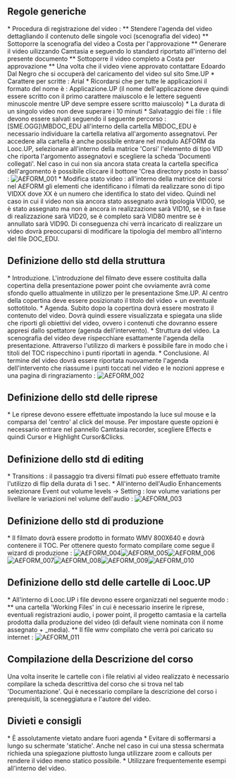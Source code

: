 ## Regole generiche
 \* Procedura di registrazione del video : 
 \*\* Stendere l'agenda del video dettagliando il contenuto delle singole voci (scenografia del video)
 \*\* Sottoporre la scenografia del video a Costa per l'approvazione
 \*\* Generare il video uilizzando Camtasia e seguendo lo standard riportato all'interno del presente documento
 \*\* Sottoporre il video completo a Costa per approvazione
 \*\* Una volta che il video viene approvato contattare Edoardo Dal Negro che si occuperà del caricamento del video sul sito Sme.UP
 \* Carattere per scritte :  Arial
 \* Ricordarsi che per tutte le applicazioni il formato del nome è :  Applicazione.UP (il nome dell'applicazione deve quindi essere scritto con il primo carattere maiuscolo e le lettere seguenti minuscole mentre UP deve sempre essere scritto maiuscolo)
 \* La durata di un singolo video non deve superare i 10 minuti
 \* Salvataggio dei file :  i file devono essere salvati seguendo il seguente percorso :  [SME.OGG]\MBDOC_EDU all'interno della cartella MBDOC_EDU è necessario individuare la cartella relativa all'argomento assegnatovi. Per accedere alla cartella è anche possibile entrare nel modulo A£FORM da Looc.UP, selezionare all'interno della matrice 'Corsi' l'elemento di tipo VID che riporta l'argomento assegnatovi e scegliere la scheda 'Documenti collegati'. Nel caso in cui non sia ancora stata creata la cartella specifica dell'argomento è possibile cliccare il bottone 'Crea directory posto in basso' : 
![A£FORM_001](http://localhost:3000/immagini/B£DOCU_08/AXFORM_001.png) \* Modifica stato video :  all'interno della matrice dei corsi nel A£FORM gli elementi che identificano i filmati da realizzare sono di tipo VIDXX dove XX è un numero che identifica lo stato del video. Quindi nel caso in cui il video non sia ancora stato assegnato avrà tipologia VID00, se è stato assegnato ma non è ancora in realizzazione sarà VID10, se è in fase di realizzazione sarà VID20, se è completo sarà VID80 mentre se è annullato sarà VID90. Di conseguenza chi verrà incaricato di realizzare un video dovrà preoccuparsi di modificare la tipologia del membro all'interno del file DOC_EDU.

## Definizione dello std della struttura

 \* Introduzione. L'introduzione del filmato deve essere costituita dalla copertina della presentazione power point che ovviamente avrà come sfondo quello attualmente in utilizzo per le presentazione Sme.UP. Al centro della copertina deve essere posizionato il titolo del video + un eventuale sottotitolo.
 \* Agenda. Subito dopo la copertina dovrà essere mostrato il contenuto del video. Dovrà quindi essere visualizzata e spiegata una slide che riporti gli obiettivi del video, ovvero i contenuti che dovranno essere appresi dallo spettatore (agenda dell'intervento).
 \* Struttura del video. La scenografia del video deve rispecchiare esattamente l'agenda della presentazione. Attraverso l'utilizzo di markers è possibile fare in modo che i titoli del TOC rispecchino i punti riportati in agenda.
 \* Conclusione. Al termine del video dovrà essere riportata nuovamente l'agenda dell'intervento che riassume i punti toccati nel video e le nozioni apprese e una pagina di ringraziamento : 
![A£FORM_002](http://localhost:3000/immagini/B£DOCU_08/AXFORM_002.png)
## Definizione dello std delle riprese

 \* Le riprese devono essere effettuate impostando la luce sul mouse e la comparsa del 'centro' al click del mouse. Per impostare queste opzioni è necessario entrare nel pannello Camtasia recorder, scegliere Effects e quindi Cursor e Highlight Cursor&Clicks.

## Definizione dello std di editing

 \* Transitions :  il passaggio tra diversi filmati può essere effettuato tramite l'utilizzo di flip della durata di 1 sec.
 \* All'interno dell'Audio Enhancements selezionare Event out volume levels -> Setting :  low volume variations per livellare le variazioni nel volume dell'audio : 
![A£FORM_003](http://localhost:3000/immagini/B£DOCU_08/AXFORM_003.png)
## Definizione dello std di produzione

 \* Il filmato dovrà essere prodotto in formato WMV 800X640 e dovrà contenere il TOC. Per ottenere questo formato compilare come segue il wizard di produzione : 
![A£FORM_004](http://localhost:3000/immagini/B£DOCU_08/AXFORM_004.png)![A£FORM_005](http://localhost:3000/immagini/B£DOCU_08/AXFORM_005.png)![A£FORM_006](http://localhost:3000/immagini/B£DOCU_08/AXFORM_006.png)![A£FORM_007](http://localhost:3000/immagini/B£DOCU_08/AXFORM_007.png)![A£FORM_008](http://localhost:3000/immagini/B£DOCU_08/AXFORM_008.png)![A£FORM_009](http://localhost:3000/immagini/B£DOCU_08/AXFORM_009.png)![A£FORM_010](http://localhost:3000/immagini/B£DOCU_08/AXFORM_010.png)
## Definizione dello std delle cartelle di Looc.UP

 \* All'interno di Looc.UP i file devono essere organizzati nel seguente modo : 
 \*\* una cartella 'Working Files' in cui è necessario inserire le riprese, eventuali registrazioni audio, i power point, il progetto camtasia e la cartella prodotta dalla produzione del video (di default viene  nominata con il nome assegnato + _media).
 \*\* Il file wmv compilato che verrà poi caricato su internet : 
![A£FORM_011](http://localhost:3000/immagini/B£DOCU_08/AXFORM_011.png)
## Compilazione della Descrizione del corso

Una volta inserite le cartelle con i file relativi al video realizzato è necessario compilare la scheda descrittiva del corso che si trova nel tab 'Documentazione'. Qui è necessario compilare la descrizione del corso i prerequisiti, la sceneggiatura e l'autore del video.

## Divieti e consigli

 \* È assolutamente vietato andare fuori agenda
 \* Evitare di soffermarsi a lungo su schermate 'statiche'. Anche nel caso in cui una stessa schermata richieda una spiegazione piuttosto lunga utilizzare zoom e callouts per rendere il video meno statico possibile.
 \* Utilizzare frequentemente esempi all'interno del video.



